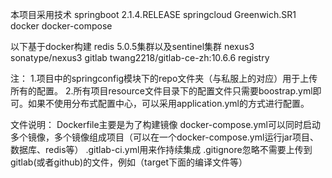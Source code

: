 本项目采用技术
springboot 2.1.4.RELEASE
springcloud Greenwich.SR1
docker 
docker-compose

以下基于docker构建
redis 5.0.5集群以及sentinel集群
nexus3 sonatype/nexus3
gitlab  twang2218/gitlab-ce-zh:10.6.6
registry

注：
    1.项目中的springconfig模块下的repo文件夹（与私服上的对应）用于上传所有的配置。
    2.所有项目resource文件目录下的配置文件只需要boostrap.yml即可。如果不使用分布式配置中心，可以采用application.yml的方式进行配置。
    
文件说明：
   Dockerfile主要是为了构建镜像
   docker-compose.yml可以同时启动多个镜像，多个镜像组成项目（可以在一个docker-compose.yml运行jar项目、数据库、redis等）
   .gitlab-ci.yml用来作持续集成
   .gitignore忽略不需要上传到gitlab(或者github)的文件，例如（target下面的编译文件等）
       
    
    




